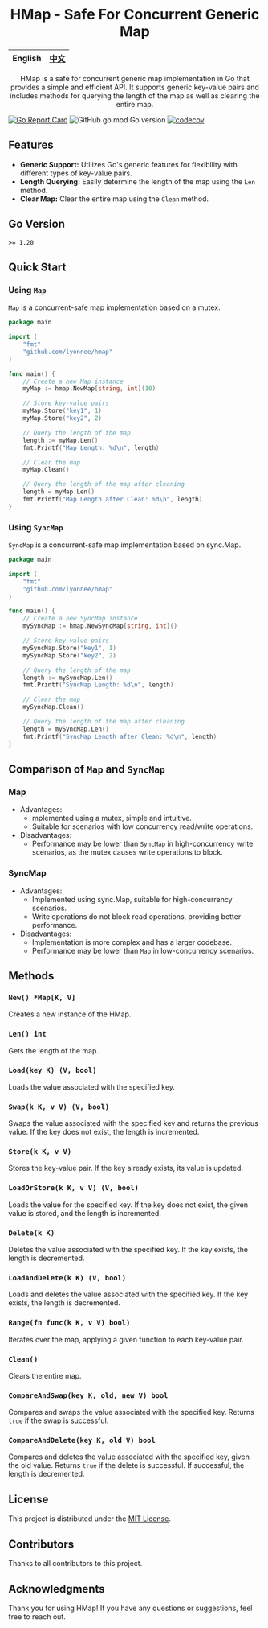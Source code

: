 <div align="center">
</br>

# HMap - Safe For Concurrent Generic Map

| English | [中文](README_zh.md) |
| --- | --- |

HMap is a safe for concurrent generic map implementation in Go that provides a simple and efficient API. It supports generic key-value pairs and includes methods for querying the length of the map as well as clearing the entire map.

</div>

[![Go Report Card](https://goreportcard.com/badge/github.com/lyonnee/hmap)](https://goreportcard.com/report/github.com/lyonnee/hmap)
![GitHub go.mod Go version](https://img.shields.io/github/go-mod/go-version/lyonnee/hmap)
[![codecov](https://codecov.io/gh/lyonnee/hmap/graph/badge.svg?token=FU9T3QWBVJ)](https://codecov.io/gh/lyonnee/hmap)

## Features

- **Generic Support:** Utilizes Go's generic features for flexibility with different types of key-value pairs.
- **Length Querying:** Easily determine the length of the map using the `Len` method.
- **Clear Map:** Clear the entire map using the `Clean` method.

## Go Version

`>= 1.20`

## Quick Start

### Using `Map`

`Map` is a concurrent-safe map implementation based on a mutex.

```go
package main

import (
	"fmt"
	"github.com/lyonnee/hmap"
)

func main() {
	// Create a new Map instance
	myMap := hmap.NewMap[string, int](10)

	// Store key-value pairs
	myMap.Store("key1", 1)
	myMap.Store("key2", 2)

	// Query the length of the map
	length := myMap.Len()
	fmt.Printf("Map Length: %d\n", length)

	// Clear the map
	myMap.Clean()

	// Query the length of the map after cleaning
	length = myMap.Len()
	fmt.Printf("Map Length after Clean: %d\n", length)
}
```

### Using `SyncMap`

`SyncMap` is a concurrent-safe map implementation based on sync.Map.

```go
package main

import (
	"fmt"
	"github.com/lyonnee/hmap"
)

func main() {
	// Create a new SyncMap instance
	mySyncMap := hmap.NewSyncMap[string, int]()

	// Store key-value pairs
	mySyncMap.Store("key1", 1)
	mySyncMap.Store("key2", 2)

	// Query the length of the map
	length := mySyncMap.Len()
	fmt.Printf("SyncMap Length: %d\n", length)

	// Clear the map
	mySyncMap.Clean()

	// Query the length of the map after cleaning
	length = mySyncMap.Len()
	fmt.Printf("SyncMap Length after Clean: %d\n", length)
}
```

## Comparison of `Map` and `SyncMap`
### Map
- Advantages:
	- mplemented using a mutex, simple and intuitive.
	- Suitable for scenarios with low concurrency read/write operations.
- Disadvantages:
	- Performance may be lower than `SyncMap` in high-concurrency write scenarios, as the mutex causes write operations to block.
### SyncMap
- Advantages:
	- Implemented using sync.Map, suitable for high-concurrency scenarios.
	- Write operations do not block read operations, providing better performance.
- Disadvantages:
	- Implementation is more complex and has a larger codebase.
	- Performance may be lower than `Map` in low-concurrency scenarios.

## Methods

### `New() *Map[K, V]`

Creates a new instance of the HMap.

### `Len() int`

Gets the length of the map.

### `Load(key K) (V, bool)`

Loads the value associated with the specified key.

### `Swap(k K, v V) (V, bool)`

Swaps the value associated with the specified key and returns the previous value. If the key does not exist, the length is incremented.

### `Store(k K, v V)`

Stores the key-value pair. If the key already exists, its value is updated.

### `LoadOrStore(k K, v V) (V, bool)`

Loads the value for the specified key. If the key does not exist, the given value is stored, and the length is incremented.

### `Delete(k K)`

Deletes the value associated with the specified key. If the key exists, the length is decremented.

### `LoadAndDelete(k K) (V, bool)`

Loads and deletes the value associated with the specified key. If the key exists, the length is decremented.

### `Range(fn func(k K, v V) bool)`

Iterates over the map, applying a given function to each key-value pair.

### `Clean()`

Clears the entire map.

### `CompareAndSwap(key K, old, new V) bool`

Compares and swaps the value associated with the specified key. Returns `true` if the swap is successful.

### `CompareAndDelete(key K, old V) bool`

Compares and deletes the value associated with the specified key, given the old value. Returns `true` if the delete is successful. If successful, the length is decremented.

## License

This project is distributed under the [MIT License](LICENSE).

## Contributors

Thanks to all contributors to this project.

## Acknowledgments

Thank you for using HMap! If you have any questions or suggestions, feel free to reach out.
